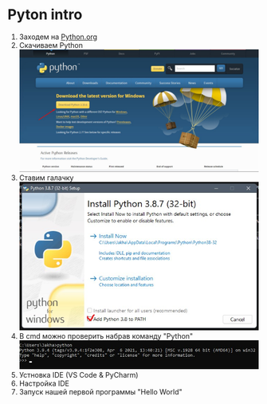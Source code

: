 # Pyton intro

1. Заходем на [Python.org](https://www.python.org/)
2. Скачиваем Python <img src="./materials/download_file.jpg">
3. Ставим галачку <img src="./materials/tick.jpg">
4. В cmd можно проверить набрав команду "Python" <img src="./materials/installed.jpg">
5. Устновка IDE (VS Code & PyCharm)
6. Настройка IDE
7. Запуск нашей первой программы "Hello World"